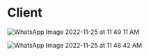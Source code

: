# Client
![WhatsApp Image 2022-11-25 at 11 49 11 AM](https://user-images.githubusercontent.com/118150571/203915016-9f036c3c-2e87-4d62-81cb-931beea54cbf.jpeg)

![WhatsApp Image 2022-11-25 at 11 48 42 AM](https://user-images.githubusercontent.com/118150571/203915057-5181e7d7-64d3-4501-8631-03b19a0bb08f.jpeg)
